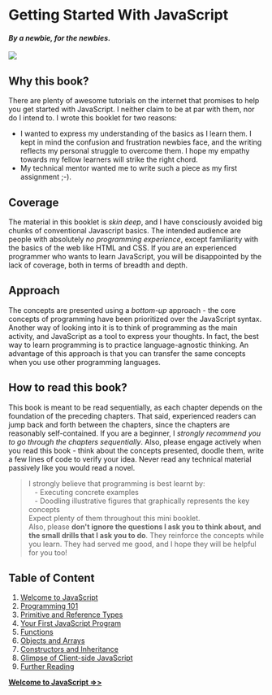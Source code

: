 # Getting Started With JavaScript 
#### _By a newbie, for the newbies._           

![](https://github.com/datasouvik/getting_started_with_javascript/blob/master/Assets/cover.gif)

## Why this book?
There are plenty of awesome tutorials on the internet that promises to help you get started with JavaScript. I neither claim to be at par with them, nor do I intend to. I wrote this booklet for two reasons:
  - I wanted to express my understanding of the basics as I learn them. I kept in mind the confusion and frustration newbies face, and the writing reflects my personal struggle to overcome them. I hope my empathy towards my fellow learners will strike the right chord.
  - My technical mentor wanted me to write such a piece as my first assignment ;-).

## Coverage
The material in this booklet is _skin deep_, and I have consciously avoided big chunks of conventional Javascript basics. The intended audience are people with absolutely _no programming experience_, except familiarity with the basics of the web like HTML and CSS. If you are an experienced programmer who wants to learn JavaScript, you will be disappointed by the lack of coverage, both in terms of breadth and depth.  

## Approach
The concepts are presented using a _bottom-up_ approach - the core concepts of programming have been prioritized over the JavaScript syntax. Another way of looking into it is to think of programming as the main activity, and JavaScript as a tool to express your thoughts. In fact, the best way to learn programming is to practice language-agnostic thinking. An advantage of this approach is that you can transfer the same concepts when you use other programming languages.

## How to read this book?
This book is meant to be read sequentially, as each chapter depends on the foundation of the preceding chapters. That said, experienced readers can jump back and forth between the chapters, since the chapters are reasonably self-contained. If you are a beginner, I _strongly recommend you to go through the chapters sequentially_. Also, please engage actively when you read this book - think about the concepts presented, doodle them, write a few lines of code to verify your idea. Never read any technical material passively like you would read a novel.

> I strongly believe that programming is best learnt by:     
    - Executing concrete examples     
    - Doodling illustrative figures that graphically represents the key concepts        
  Expect plenty of them throughout this mini booklet.    
  Also, please __don't ignore the questions I ask you to think about, and the small drills that I ask you to do__. They reinforce the concepts while you learn. They had served me good, and I hope they will be helpful for you too! 


## Table of Content
  1. [Welcome to JavaScript](https://github.com/datasouvik/getting_started_with_javascript/blob/master/Chapters/1_welcome_to_javascript.md)
  2. [Programming 101](https://github.com/datasouvik/getting_started_with_javascript/blob/master/Chapters/2_programming101.md)
  3. [Primitive and Reference Types](https://github.com/datasouvik/getting_started_with_javascript/blob/master/Chapters/3_primitive_and_reference_types.md)
  4. [Your First JavaScript Program](https://github.com/datasouvik/getting_started_with_javascript/blob/master/Chapters/4_your_first_javascript_program.md)
  5. [Functions](https://github.com/datasouvik/getting_started_with_javascript/blob/master/Chapters/5_functions.md)
  6. [Objects and Arrays](https://github.com/datasouvik/getting_started_with_javascript/blob/master/Chapters/6_objects_and_arrays.md)
  7. [Constructors and Inheritance](https://github.com/datasouvik/getting_started_with_javascript/blob/master/Chapters/7_constructors_and_inheritance.md)
  8. [Glimpse of Client-side JavaScript](https://github.com/datasouvik/getting_started_with_javascript/blob/master/Chapters/8_glimpse_of_clientside_javascript.md)    
  9. [Further Reading](https://github.com/datasouvik/getting_started_with_javascript/blob/master/Chapters/9_further_reading.md)     


[__Welcome to JavaScript =>>__](https://github.com/datasouvik/getting_started_with_javascript/blob/master/Chapters/1_welcome_to_javascript.md)

